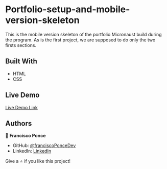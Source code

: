 # Portfolio-setup-and-mobile-version-skeleton

This is the mobile version skeleton of the portfolio Micronaust build during the program.
As is the first project, we are supposed to do only the two firsts sections.


## Built With

- HTML
- CSS

## Live Demo

[Live Demo Link](https://franciscoponcedev.github.io/Portfolio-setup-and-mobile-version-skeleton)


## Authors

👤 **Francisco Ponce**

- GitHub: [@franciscoPonceDev](https://github.com/franciscoPonceDev)
- LinkedIn: [LinkedIn](https://www.linkedin.com/in/dev-ponce/)


Give a ⭐️ if you like this project!
